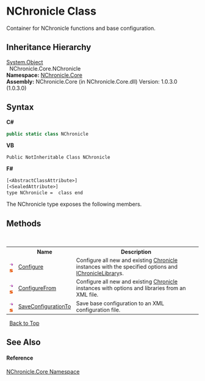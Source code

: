 # NChronicle Class
 

Container for NChronicle functions and base configuration.


## Inheritance Hierarchy
<a href="http://msdn2.microsoft.com/en-us/library/e5kfa45b" target="_blank">System.Object</a><br />&nbsp;&nbsp;NChronicle.Core.NChronicle<br />
**Namespace:**&nbsp;<a href="N_NChronicle_Core.md">NChronicle.Core</a><br />**Assembly:**&nbsp;NChronicle.Core (in NChronicle.Core.dll) Version: 1.0.3.0 (1.0.3.0)

## Syntax

**C#**<br />
``` C#
public static class NChronicle
```

**VB**<br />
``` VB
Public NotInheritable Class NChronicle
```

**F#**<br />
``` F#
[<AbstractClassAttribute>]
[<SealedAttribute>]
type NChronicle =  class end
```

The NChronicle type exposes the following members.


## Methods
&nbsp;<table><tr><th></th><th>Name</th><th>Description</th></tr><tr><td>![Public method](media/pubmethod.gif "Public method")![Static member](media/static.gif "Static member")</td><td><a href="M_NChronicle_Core_NChronicle_Configure.md">Configure</a></td><td>
Configure all new and existing <a href="T_NChronicle_Core_Model_Chronicle.md">Chronicle</a> instances with the specified options and <a href="T_NChronicle_Core_Interfaces_IChronicleLibrary.md">IChronicleLibrary</a>s.</td></tr><tr><td>![Public method](media/pubmethod.gif "Public method")![Static member](media/static.gif "Static member")</td><td><a href="M_NChronicle_Core_NChronicle_ConfigureFrom.md">ConfigureFrom</a></td><td>
Configure all new and existing <a href="T_NChronicle_Core_Model_Chronicle.md">Chronicle</a> instances with options and libraries from an XML file.</td></tr><tr><td>![Public method](media/pubmethod.gif "Public method")![Static member](media/static.gif "Static member")</td><td><a href="M_NChronicle_Core_NChronicle_SaveConfigurationTo.md">SaveConfigurationTo</a></td><td>
Save base configuration to an XML configuration file.</td></tr></table>&nbsp;
<a href="#nchronicle-class">Back to Top</a>

## See Also


#### Reference
<a href="N_NChronicle_Core.md">NChronicle.Core Namespace</a><br />
